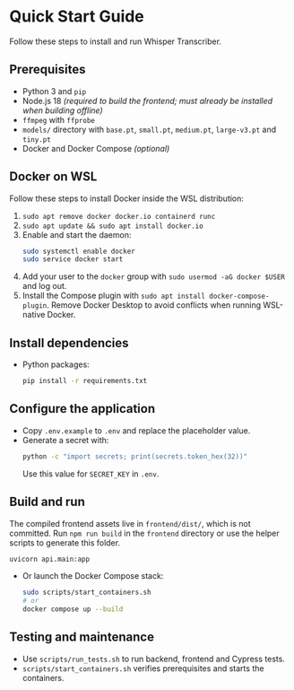 # Quick Start Guide

Follow these steps to install and run Whisper Transcriber.

## Prerequisites
- Python 3 and `pip`
- Node.js 18 *(required to build the frontend; must already be installed when building offline)*
- `ffmpeg` with `ffprobe`
- `models/` directory with `base.pt`, `small.pt`, `medium.pt`, `large-v3.pt` and `tiny.pt`
- Docker and Docker Compose *(optional)*

## Docker on WSL
Follow these steps to install Docker inside the WSL distribution:
1. `sudo apt remove docker docker.io containerd runc`
2. `sudo apt update && sudo apt install docker.io`
3. Enable and start the daemon:
   ```bash
   sudo systemctl enable docker
   sudo service docker start
   ```
4. Add your user to the `docker` group with `sudo usermod -aG docker $USER` and log out.
5. Install the Compose plugin with `sudo apt install docker-compose-plugin`.
Remove Docker Desktop to avoid conflicts when running WSL-native Docker.


## Install dependencies
- Python packages:
  ```bash
  pip install -r requirements.txt
  ```
## Configure the application
- Copy `.env.example` to `.env` and replace the placeholder value.
- Generate a secret with:
  ```bash
  python -c "import secrets; print(secrets.token_hex(32))"
  ```
  Use this value for `SECRET_KEY` in `.env`.

## Build and run
The compiled frontend assets live in `frontend/dist/`, which is not committed. Run `npm run build` in the `frontend` directory or use the helper scripts to generate this folder.
  ```bash
  uvicorn api.main:app
  ```
- Or launch the Docker Compose stack:
  ```bash
  sudo scripts/start_containers.sh
  # or
  docker compose up --build
  ```

## Testing and maintenance
- Use `scripts/run_tests.sh` to run backend, frontend and Cypress tests.
- `scripts/start_containers.sh` verifies prerequisites and starts the containers.

